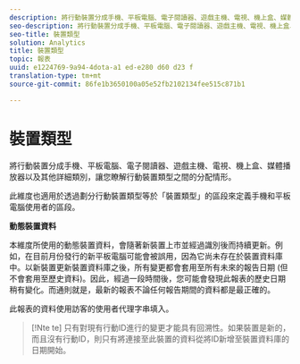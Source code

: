 ```yaml
---
description: 將行動裝置分成手機、平板電腦、電子閱讀器、遊戲主機、電視、機上盒、媒體播放器以及其他詳細類別，讓您瞭解行動裝置類型之間的分配情形。
seo-description: 將行動裝置分成手機、平板電腦、電子閱讀器、遊戲主機、電視、機上盒、媒體播放器以及其他詳細類別，讓您瞭解行動裝置類型之間的分配情形。
seo-title: 裝置類型
solution: Analytics
title: 裝置類型
topic: 報表
uuid: e1224769-9a94-4dota-a1 ed-e280 d60 d23 f
translation-type: tm+mt
source-git-commit: 86fe1b3650100a05e52fb2102134fee515c871b1

---
```



# 裝置類型

將行動裝置分成手機、平板電腦、電子閱讀器、遊戲主機、電視、機上盒、媒體播放器以及其他詳細類別，讓您瞭解行動裝置類型之間的分配情形。

此維度也適用於透過劃分行動裝置類型等於「裝置類型」的區段來定義手機和平板電腦使用者的區段。

**動態裝置資料**

本維度所使用的動態裝置資料，會隨著新裝置上市並經過識別後而持續更新。例如，在目前月份發行的新平板電腦可能會被誤用，因為它尚未存在於裝置資料庫中。以新裝置更新裝置資料庫之後，所有變更都會套用至所有未來的報告日期 (但不會套用至歷史資料)。因此，經過一段時間後，您可能會發現此報表的歷史日期稍有變化。而通則就是，最新的報表不論任何報告期間的資料都是最正確的。

此報表的資料使用訪客的使用者代理字串填入。

>[!Nte te]
>只有對現有行動ID進行的變更才能具有回溯性。如果裝置是新的，而且沒有行動ID，則只有將連接至此裝置的資料從將ID新增至裝置資料庫的日期開始。